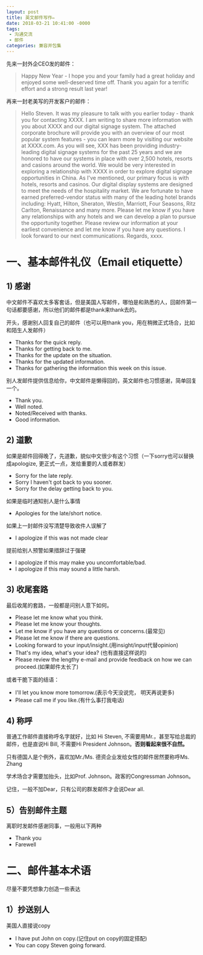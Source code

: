 ```yaml
---
layout: post
title: 英文邮件写作✏️
date: 2018-03-21 10:41:00 -0000
tags:
 - 沟通交流
 - 邮件 
categories: 兼容并包集
---
```


先来一封外企CEO发的邮件：
> Happy New Year -  I hope you and your family had a great holiday and enjoyed some well-deserved time off. Thank you again for a terrific effort and a strong result last year!

再来一封老美写的开发客户的邮件：
> Hello Steven. It was my pleasure to talk with you earlier today - thank you for contacting XXXX. I am writing to share more information with you about XXXX and our digital signage system. The attached corporate brochure will provide you with an overview of our most popular system features - you can learn more by visiting our website at XXXX.com. As you will see, XXX has been providing industry-leading digital signage systems for the past 25 years and we are honored to have our systems in place with over 2,500 hotels, resorts and casions around the world. We would be very interested in exploring a relationship with XXXX in order to explore digital signage opportunities in China. As I've mentioned, our primary focus is with hotels, resorts and casinos. Our digital display systems are designed to meet the needs of the hospitality market. We are fortunate to have earned preferred-vendor status with many of the leading hotel brands including: Hyatt, Hilton, Sheraton, Westin, Marriott, Four Seasons, Ritz Carlton, Renaissance and many more. Please let me know if you have any relationships with any hotels and we can develop a plan to pursue the opportunity together. Please review our information at your earliest convenience and let me know if you have any questions. I look forward to our next communications. Regards, xxxx.

# 一、基本邮件礼仪（Email etiquette）

## 1) 感谢
中文邮件不喜欢太多客套话，但是美国人写邮件，哪怕是和熟悉的人，回邮件第一句话都要感谢，所以他们的邮件都是thank来thank去的。

开头，感谢别人回复自己的邮件（也可以用thank you，用在稍微正式场合，比如和陌生人发邮件）

- Thanks for the quick reply.
- Thanks for getting back to me.
- Thanks for the update on the situation.
- Thanks for the updated information.
- Thanks for gathering the information this week on this issue.

别人发邮件提供信息给你，中文邮件是懒得回的，英文邮件也习惯感谢，简单回复一个。
- Thank you.
- Well noted.
- Noted/Received with thanks.
- Good information.

## 2) 道歉
如果是邮件回得晚了，先道歉，貌似中文很少有这个习惯（一下sorry也可以替换成apologize, 更正式一点，发给重要的人或者群发）
- Sorry for the late reply.
- Sorry I haven't got back to you sooner.
- Sorry for the delay getting back to you.

如果是临时通知别人是什么事情
- Apologies for the late/short notice.

如果上一封邮件没写清楚导致收件人误解了
- I apologize if this was not made clear

提前给别人预警如果措辞过于强硬
- I apologize if this may make you uncomfortable/bad.
- I apologize if this may sound a little harsh.

## 3) 收尾套路
最后收尾的套路，一般都是问别人意下如何。
- Please let me know what you think.
- Please let me know your thoughts.
- Let me know if you have any questions or concerns.(最常见)
- Please let me know if there are questions.
- Looking forward to your input/insight.(用insight/input代替opinion) 
- That's my idea, what's your idea? (也有直接这样说的)
- Please review the lengthy e-mail and provide feedback on how we can proceed.(如果邮件太长了)

或者干脆下面的结语：
- I'll let you know more tomorrow.(表示今天没说完， 明天再说更多)
- Please call me if you like.(有什么事打我电话)

## 4) 称呼
普通工作邮件直接称呼名字就好，比如 Hi Steven, 不需要用Mr.，甚至写给总裁的邮件，也是直说Hi Bill, 不需要Hi President Johnson。**否则看起来很不自然。**

只有德国人是个例外，喜欢加Mr./Ms. 德资企业发给女性的邮件居然要称呼Ms. Zhang

学术场合才需要加抬头，比如Prof. Johnson。政客的Congressman Johnson。

记住，一般不加Dear，只有公司的群发邮件才会说Dear all.

## 5）告别邮件主题
离职时发邮件感谢同事，一般用以下两种
- Thank you
- Farewell

# 二、邮件基本术语
尽量不要凭想象力创造一些表达
## 1）抄送别人
美国人直接说copy
- I have put John on copy.(记住put on copy的固定搭配)
- You can copy Steven going forward.






